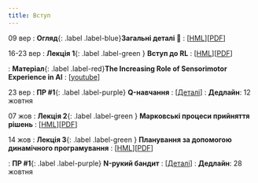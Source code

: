 ```yaml
---
title: Вступ
---
```



09 вер
: **Огляд**{: .label .label-blue}**Загальні деталі 👋**
  : [[HML](https://ykochura.github.io/rl-kpi/?p=course-details.md#1)][[PDF](https://ykochura.github.io/rl-kpi/pdf/course-details.pdf)]

 16-23 вер
: **Лекція 1**{: .label .label-green } **Вступ до RL**
  : [[HML](https://ykochura.github.io/rl-kpi/?p=lecture1.md#1)][[PDF](https://ykochura.github.io/rl-kpi/pdf/lecture1.pdf)]

: **Матеріал**{: .label .label-red}**The Increasing Role of Sensorimotor Experience in AI**
  : [[youtube](https://www.youtube.com/watch?v=Y4UZNc4eh4U)]


23 вер
: **ПР #1**{: .label .label-purple} **Q-навчання**
  : [[Деталі](https://ykochura.github.io/rl-kpi/practice/practice1/practice1.pdf)]
    : **Дедлайн**: 12 жовтня

07 жов
: **Лекція 2**{: .label .label-green } **Марковськi процеси прийняття рiшень**
  : [[HML](https://ykochura.github.io/rl-kpi/?p=lecture2.md#1)][[PDF](https://ykochura.github.io/rl-kpi/pdf/lecture2.pdf)]


14 жов
: **Лекція 3**{: .label .label-green } **Планування за допомогою динамiчного програмування**
  : [[HML](https://ykochura.github.io/rl-kpi/?p=lecture3.md#1)][[PDF](https://ykochura.github.io/rl-kpi/pdf/lecture3.pdf)] 

: **ПР #1**{: .label .label-purple} **N-рукий бандит**
  : [[Деталі](https://ykochura.github.io/rl-kpi/practice/practice2/practice2.pdf)]
    : **Дедлайн**: 28 жовтня


<!-- 
30 жов
: **ПР #2**{: .label .label-purple} **N -рукий бандит**
  : [[PDF](https://drive.google.com/drive/folders/1GRpFDtMJzLgsAH2yxG6-Ade2stB4cEW3?usp=sharing)]
: Дедлайн: 10 листопада

## Очікується
13 лис
: **Лекція 4**{: .label .label-green } **Безмодельне передбачення**
  : [[HML](https://ykochura.github.io/rl-kpi/?p=lecture4.md#1)][[PDF](https://ykochura.github.io/rl-kpi/pdf/lecture4.pdf)]  -->